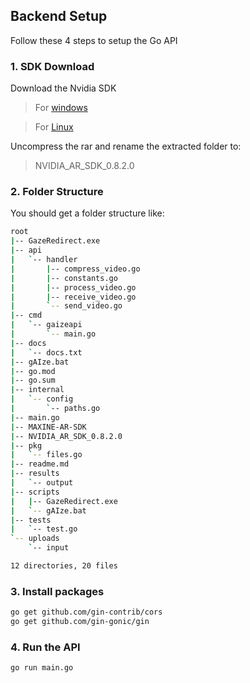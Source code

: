 ## Backend Setup
Follow these 4 steps to setup the Go API

### 1. SDK Download 
Download the Nvidia SDK
>For [windows](https://catalog.ngc.nvidia.com/orgs/nvidia/teams/maxine/resources/maxine_windows_ar_sdk_ga/files)

>For [Linux](https://catalog.ngc.nvidia.com/orgs/nvidia/teams/maxine/resources/maxine_linux_ar_sdk/files)

Uncompress the rar and rename the extracted folder to:
> NVIDIA_AR_SDK_0.8.2.0

### 2. Folder Structure
You should get a folder structure like:
```bash
root
|-- GazeRedirect.exe
|-- api
|   `-- handler
|       |-- compress_video.go
|       |-- constants.go
|       |-- process_video.go
|       |-- receive_video.go
|       `-- send_video.go
|-- cmd
|   `-- gaizeapi
|       `-- main.go
|-- docs
|   `-- docs.txt
|-- gAIze.bat
|-- go.mod
|-- go.sum
|-- internal
|   `-- config
|       `-- paths.go
|-- main.go
|-- MAXINE-AR-SDK
|-- NVIDIA_AR_SDK_0.8.2.0
|-- pkg
|   `-- files.go
|-- readme.md
|-- results
|   `-- output
|-- scripts
|   |-- GazeRedirect.exe
|   `-- gAIze.bat
|-- tests
|   `-- test.go
`-- uploads
    `-- input

12 directories, 20 files
```

### 3. Install packages
```bash
go get github.com/gin-contrib/cors
go get github.com/gin-gonic/gin
```

### 4. Run the API
```bash
go run main.go
```